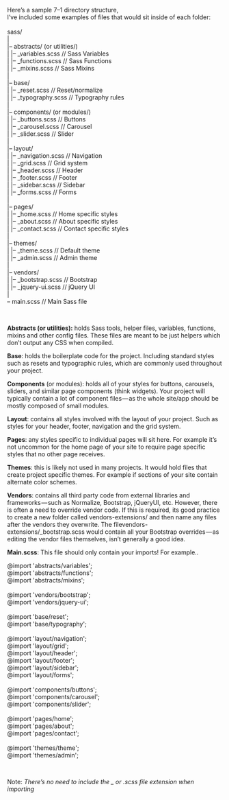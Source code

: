 Here’s a sample 7–1 directory structure,<br>
I’ve included some examples of files that would sit inside of each folder:
<br> <br>
sass/     <br>
|<br>
|– abstracts/ (or utilities/)<br>
|   |– _variables.scss    // Sass Variables<br>
|   |– _functions.scss    // Sass Functions<br>
|   |– _mixins.scss       // Sass Mixins<br>
|           <br>
|– base/<br>
|   |– _reset.scss        // Reset/normalize<br>
|   |– _typography.scss   // Typography rules<br>
|              <br>
|– components/ (or modules/)<br>
|   |– _buttons.scss      // Buttons<br>
|   |– _carousel.scss     // Carousel<br>
|   |– _slider.scss       // Slider<br>
|            <br>
|– layout/  <br>
|   |– _navigation.scss   // Navigation<br>
|   |– _grid.scss         // Grid system<br>
|   |– _header.scss       // Header<br>
|   |– _footer.scss       // Footer<br>
|   |– _sidebar.scss      // Sidebar<br>
|   |– _forms.scss        // Forms<br>
|                                <br>
|– pages/                                    <br>
|   |– _home.scss         // Home specific styles<br>
|   |– _about.scss        // About specific styles<br>
|   |– _contact.scss      // Contact specific styles<br>
|                                                         <br>
|– themes/                                                <br>
|   |– _theme.scss        // Default theme<br>
|   |– _admin.scss        // Admin theme<br>
|                                       <br>
|– vendors/                             <br>
|   |– _bootstrap.scss    // Bootstrap  <br>
|   |– _jquery-ui.scss    // jQuery UI  <br>
|                                       <br>
– main.scss              // Main Sass file<br>
<!-- Description --><br>
**Abstracts (or utilities):** holds Sass tools, helper files, variables, functions, mixins and other config files. These files are meant to be just helpers which don’t output any CSS when compiled.

**Base**: holds the boilerplate code for the project. Including standard styles such as resets and typographic rules, which are commonly used throughout your project.

**Components** (or modules): holds all of your styles for buttons, carousels, sliders, and similar page components (think widgets). Your project will typically contain a lot of component files — as the whole site/app should be mostly composed of small modules.

**Layout**: contains all styles involved with the layout of your project. Such as styles for your header, footer, navigation and the grid system.

**Pages**: any styles specific to individual pages will sit here. For example it’s not uncommon for the home page of your site to require page specific styles that no other page receives.

**Themes**: this is likely not used in many projects. It would hold files that create project specific themes. For example if sections of your site contain alternate color schemes.

**Vendors**: contains all third party code from external libraries and frameworks — such as Normalize, Bootstrap, jQueryUI, etc. However, there is often a need to override vendor code. If this is required, its good practice to create a new folder called vendors-extensions/ and then name any files after the vendors they overwrite. The filevendors-extensions/_bootstrap.scss would contain all your Bootstrap overrides — as editing the vendor files themselves, isn’t generally a good idea.

**Main.scss**: This file should only contain your imports! For example..

<p>
@import 'abstracts/variables';<br>
@import 'abstracts/functions';<br>
@import 'abstracts/mixins';  <br>
                             <br>
@import 'vendors/bootstrap';<br>
@import 'vendors/jquery-ui';<br>
                            <br>
@import 'base/reset';       <br>
@import 'base/typography';  <br>
                           <br>
@import 'layout/navigation';<br>
@import 'layout/grid';      <br>
@import 'layout/header';    <br>
@import 'layout/footer';    <br>
@import 'layout/sidebar';   <br>
@import 'layout/forms';     <br>
                            <br>
@import 'components/buttons';<br>
@import 'components/carousel';<br>
@import 'components/slider';  <br>
                             <br>
@import 'pages/home';        <br>
@import 'pages/about';       <br>
@import 'pages/contact';     <br>
                             <br>
@import 'themes/theme';      <br>
@import 'themes/admin';      <br>
</p>                         <br>

Note: _There’s no need to include the _ or .scss file extension when importing_
